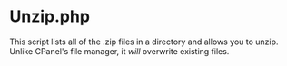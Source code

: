 # Unzip.php
This script lists all of the .zip files in a directory and allows you to unzip.  Unlike CPanel's file manager, it _will_ overwrite existing files. 

